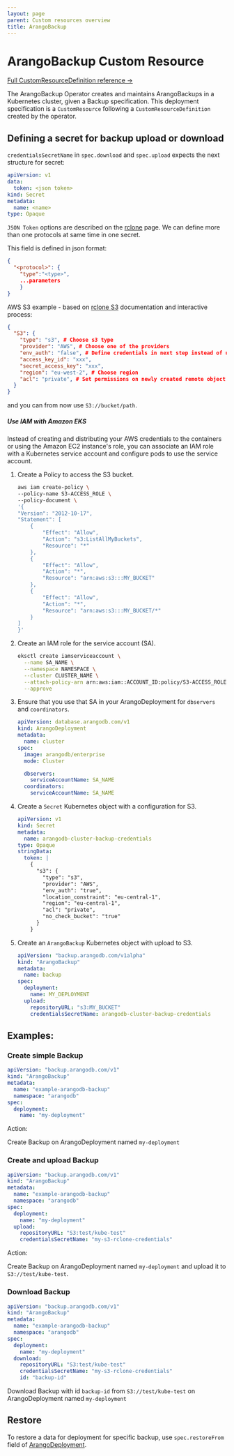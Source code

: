 ```yaml
---
layout: page
parent: Custom resources overview
title: ArangoBackup
---
```


# ArangoBackup Custom Resource

[Full CustomResourceDefinition reference ->](./api/ArangoBackup.V1.md)

The ArangoBackup Operator creates and maintains ArangoBackups
in a Kubernetes cluster, given a Backup specification.
This deployment specification is a `CustomResource` following
a `CustomResourceDefinition` created by the operator.


## Defining a secret for backup upload or download

`credentialsSecretName` in `spec.download` and `spec.upload` expects the next structure for secret:

```yaml
apiVersion: v1
data:
  token: <json token>
kind: Secret
metadata:
  name: <name>
type: Opaque
```

`JSON Token` options are described on the [rclone](https://rclone.org/) page.
We can define more than one protocols at same time in one secret.

This field is defined in json format:

```json
{
  "<protocol>": {
    "type":"<type>",
    ...parameters
    }
}
```

AWS S3 example - based on [rclone S3](https://rclone.org/s3/) documentation and interactive process:

```json
{
  "S3": {
    "type": "s3", # Choose s3 type
    "provider": "AWS", # Choose one of the providers
    "env_auth": "false", # Define credentials in next step instead of using ENV
    "access_key_id": "xxx",
    "secret_access_key": "xxx",
    "region": "eu-west-2", # Choose region
    "acl": "private", # Set permissions on newly created remote object
  }
}
```

and you can from now use `S3://bucket/path`.

##### Use IAM with Amazon EKS

Instead of creating and distributing your AWS credentials to the containers or
using the Amazon EC2 instance's role, you can associate an IAM role with a
Kubernetes service account and configure pods to use the service account.

1. Create a Policy to access the S3 bucket.

   ```bash
   aws iam create-policy \
   --policy-name S3-ACCESS_ROLE \
   --policy-document \
   '{
   "Version": "2012-10-17",
   "Statement": [
       {
           "Effect": "Allow",
           "Action": "s3:ListAllMyBuckets",
           "Resource": "*"
       },
       {
           "Effect": "Allow",
           "Action": "*",
           "Resource": "arn:aws:s3:::MY_BUCKET"
       },
       {
           "Effect": "Allow",
           "Action": "*",
           "Resource": "arn:aws:s3:::MY_BUCKET/*"
       }
   ]
   }'
   ```

2. Create an IAM role for the service account (SA).

   ```bash
   eksctl create iamserviceaccount \
     --name SA_NAME \
     --namespace NAMESPACE \
     --cluster CLUSTER_NAME \
     --attach-policy-arn arn:aws:iam::ACCOUNT_ID:policy/S3-ACCESS_ROLE \
     --approve
   ```

3. Ensure that you use that SA in your ArangoDeployment for `dbservers` and
   `coordinators`.

   ```yaml
   apiVersion: database.arangodb.com/v1
   kind: ArangoDeployment
   metadata:
     name: cluster
   spec:
     image: arangodb/enterprise
     mode: Cluster

     dbservers:
       serviceAccountName: SA_NAME
     coordinators:
       serviceAccountName: SA_NAME
   ```

4. Create a `Secret` Kubernetes object with a configuration for S3.

   ```yaml
   apiVersion: v1
   kind: Secret
   metadata:
     name: arangodb-cluster-backup-credentials
   type: Opaque
   stringData:
     token: |
       {
         "s3": {
           "type": "s3",
           "provider": "AWS",
           "env_auth": "true",
           "location_constraint": "eu-central-1",
           "region": "eu-central-1",
           "acl": "private",
           "no_check_bucket": "true"
         }
       }
   ```

5. Create an `ArangoBackup` Kubernetes object with upload to S3.

   ```yaml
   apiVersion: "backup.arangodb.com/v1alpha"
   kind: "ArangoBackup"
   metadata:
     name: backup
   spec:
     deployment:
       name: MY_DEPLOYMENT
     upload:
       repositoryURL: "s3:MY_BUCKET"
       credentialsSecretName: arangodb-cluster-backup-credentials
   ```

## Examples:

### Create simple Backup

```yaml
apiVersion: "backup.arangodb.com/v1"
kind: "ArangoBackup"
metadata:
  name: "example-arangodb-backup"
  namespace: "arangodb"
spec:
  deployment:
    name: "my-deployment"
```

Action:

Create Backup on ArangoDeployment named `my-deployment`

### Create and upload Backup

```yaml
apiVersion: "backup.arangodb.com/v1"
kind: "ArangoBackup"
metadata:
  name: "example-arangodb-backup"
  namespace: "arangodb"
spec:
  deployment:
    name: "my-deployment"
  upload:
    repositoryURL: "S3:test/kube-test"
    credentialsSecretName: "my-s3-rclone-credentials"
```

Action:

Create Backup on ArangoDeployment named `my-deployment` and upload it to `S3://test/kube-test`.

### Download Backup

```yaml
apiVersion: "backup.arangodb.com/v1"
kind: "ArangoBackup"
metadata:
  name: "example-arangodb-backup"
  namespace: "arangodb"
spec:
  deployment:
    name: "my-deployment"
  download:
    repositoryURL: "S3:test/kube-test"
    credentialsSecretName: "my-s3-rclone-credentials"
    id: "backup-id"
```

Download Backup with id `backup-id` from `S3://test/kube-test`  on ArangoDeployment named `my-deployment`

## Restore

To restore a data for deployment for specific backup, use `spec.restoreFrom` field of [ArangoDeployment](api/ArangoDeployment.V1.md#specrestorefrom-string).

